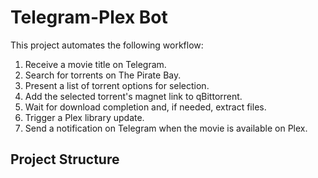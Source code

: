 # Telegram-Plex Bot

This project automates the following workflow:
1. Receive a movie title on Telegram.
2. Search for torrents on The Pirate Bay.
3. Present a list of torrent options for selection.
4. Add the selected torrent's magnet link to qBittorrent.
5. Wait for download completion and, if needed, extract files.
6. Trigger a Plex library update.
7. Send a notification on Telegram when the movie is available on Plex.

## Project Structure

